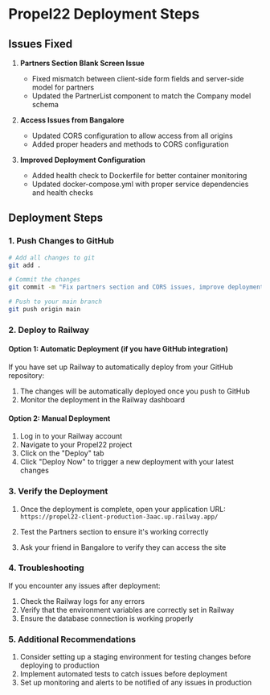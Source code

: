 # Propel22 Deployment Steps

## Issues Fixed

1. **Partners Section Blank Screen Issue**
   - Fixed mismatch between client-side form fields and server-side model for partners
   - Updated the PartnerList component to match the Company model schema

2. **Access Issues from Bangalore**
   - Updated CORS configuration to allow access from all origins
   - Added proper headers and methods to CORS configuration

3. **Improved Deployment Configuration**
   - Added health check to Dockerfile for better container monitoring
   - Updated docker-compose.yml with proper service dependencies and health checks

## Deployment Steps

### 1. Push Changes to GitHub

```bash
# Add all changes to git
git add .

# Commit the changes
git commit -m "Fix partners section and CORS issues, improve deployment config"

# Push to your main branch
git push origin main
```

### 2. Deploy to Railway

#### Option 1: Automatic Deployment (if you have GitHub integration)

If you have set up Railway to automatically deploy from your GitHub repository:

1. The changes will be automatically deployed once you push to GitHub
2. Monitor the deployment in the Railway dashboard

#### Option 2: Manual Deployment

1. Log in to your Railway account
2. Navigate to your Propel22 project
3. Click on the "Deploy" tab
4. Click "Deploy Now" to trigger a new deployment with your latest changes

### 3. Verify the Deployment

1. Once the deployment is complete, open your application URL:
   `https://propel22-client-production-3aac.up.railway.app/`

2. Test the Partners section to ensure it's working correctly

3. Ask your friend in Bangalore to verify they can access the site

### 4. Troubleshooting

If you encounter any issues after deployment:

1. Check the Railway logs for any errors
2. Verify that the environment variables are correctly set in Railway
3. Ensure the database connection is working properly

### 5. Additional Recommendations

1. Consider setting up a staging environment for testing changes before deploying to production
2. Implement automated tests to catch issues before deployment
3. Set up monitoring and alerts to be notified of any issues in production